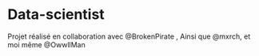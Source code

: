 # Data-scientist

Projet réalisé en collaboration avec @BrokenPirate , Ainsi que @mxrch, et moi même @OwwllMan
